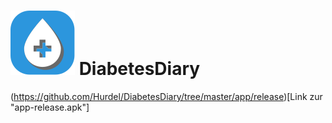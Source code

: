 # ![logo](https://github.com/Hurdel/DiabetesDiary/blob/master/app/src/main/res/mipmap-anydpi-v26/logo.svg) DiabetesDiary

(https://github.com/Hurdel/DiabetesDiary/tree/master/app/release)[Link zur "app-release.apk"]
